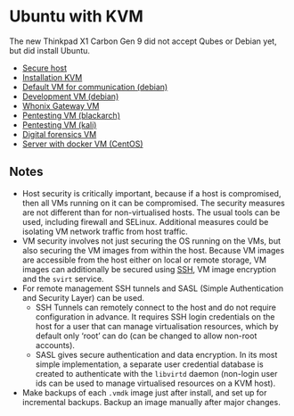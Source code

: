# Ubuntu with KVM

The new Thinkpad X1 Carbon Gen 9 did not accept Qubes or Debian yet, but did install Ubuntu.

* [Secure host](../pc)
* [Installation KVM](Installation.md)
* [Default VM for communication (debian)](Default.md)
* [Development VM (debian)](Development.md)
* [Whonix Gateway VM](Whonix.md)
* [Pentesting VM (blackarch)](Pentesting-blackarch.md)
* [Pentesting VM (kali)](Pentesting-kali.md)
* [Digital forensics VM](Forensics.md)
* [Server with docker VM (CentOS)](Server-with-docker.md)

## Notes

* Host security is critically important, because if a host is compromised, then all VMs running on it can be compromised. The security measures are not different than for non-virtualised hosts. The usual tools can be used, including firewall and SELinux. Additional measures could be isolating VM network traffic from host traffic. 
* VM security involves not just securing the OS running on the VMs, but also securing the VM images from within the host. Because VM images are accessible from the host either on local or remote storage, VM images can additionally be secured using [SSH](ssh.md), VM image encryption and the `svirt` service.
* For remote management SSH tunnels and SASL (Simple Authentication and Security Layer) can be used.
  * SSH Tunnels can remotely connect to the host and do not require configuration in advance. It requires SSH login credentials on the host for a user that can manage virtualisation resources, which by default only ‘root’ can do (can be changed to allow non-root accounts).
  * SASL gives secure authentication and data encryption. In its most simple implementation, a separate user credential database is created to authenticate with the `libvirtd` daemon (non-login user ids can be used to manage virtualised resources on a KVM host). 
* Make backups of each `.vmdk` image just after install, and set up for incremental backups. Backup an image manually after major changes.